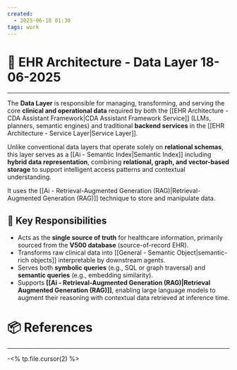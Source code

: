 ```yaml
---
created:
  - 2025-06-18 01:30
tags: work
---
```

# 📃 EHR Architecture - Data Layer 18-06-2025

---
The **Data Layer** is responsible for managing, transforming, and serving the core **clinical and operational data** required by both the [[EHR Architecture - CDA Assistant Framework|CDA Assistant Framework Service]] (LLMs, planners, semantic engines) and traditional **backend services** in the [[EHR Architecture - Service Layer|Service Layer]].

Unlike conventional data layers that operate solely on **relational schemas**, this layer serves as a [[Ai - Semantic Index|Semantic Index]] including **hybrid data representation**, combining **relational, graph, and vector-based storage** to support intelligent access patterns and contextual understanding.

It uses the [[Ai - Retrieval-Augmented Generation (RAG)|Retrieval-Augmented Generation (RAG)]] technique to store and manipulate data.

## 🧠 Key Responsibilities

- Acts as the **single source of truth** for healthcare information, primarily sourced from the **V500 database** (source-of-record EHR).
- Transforms raw clinical data into [[General - Semantic Object|semantic-rich objects]] interpretable by downstream agents.
- Serves both **symbolic queries** (e.g., SQL or graph traversal) and **semantic queries** (e.g., embedding similarity).
- Supports **[[Ai - Retrieval-Augmented Generation (RAG)|Retrieval Augmented Generation (RAG)]]**, enabling large language models to augment their reasoning with contextual data retrieved at inference time.
# 📦 References

---

-<% tp.file.cursor(2) %>